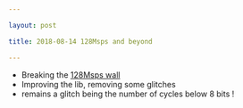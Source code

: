 ```yaml
---

layout: post

title: 2018-08-14 128Msps and beyond

---
```



-   Breaking the [128Msps wall](/include/experiments/auto/20180814a.md)
-   Improving the lib, removing some glitches
-   remains a glitch being the number of cycles below 8 bits !

